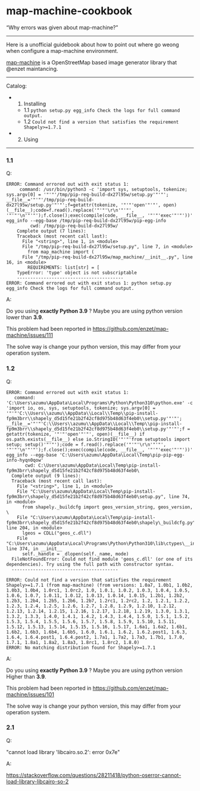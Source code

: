 # map-machine-cookbook
“Why errors was given about map-machine?”

---

Here is a unofficial guidebook about how to point out where go weong when configure a map-machine environment.

[map-machine](https://github.com/enzet/map-machine) is a OpenStreetMap based image generator library that @enzet maintancing.

---

Catalog:

+ 1. Installing
  + 1.1 `python setup.py egg_info Check the logs for full command output.`
  + 1.2 `Could not find a version that satisfies the requirement Shapely>=1.7.1`

+ 2. Using

---

### 1.1

Q:

```
ERROR: Command errored out with exit status 1:
     command: /usr/bin/python3 -c 'import sys, setuptools, tokenize; sys.argv[0] = '"'"'/tmp/pip-req-build-dx27l95w/setup.py'"'"'; __file__='"'"'/tmp/pip-req-build-dx27l95w/setup.py'"'"';f=getattr(tokenize, '"'"'open'"'"', open)(__file__);code=f.read().replace('"'"'\r\n'"'"', '"'"'\n'"'"');f.close();exec(compile(code, __file__, '"'"'exec'"'"'))' egg_info --egg-base /tmp/pip-req-build-dx27l95w/pip-egg-info
         cwd: /tmp/pip-req-build-dx27l95w/
    Complete output (7 lines):
    Traceback (most recent call last):
      File "<string>", line 1, in <module>
      File "/tmp/pip-req-build-dx27l95w/setup.py", line 7, in <module>
        from map_machine import (
      File "/tmp/pip-req-build-dx27l95w/map_machine/__init__.py", line 16, in <module>
        REQUIREMENTS: list[str] = [
    TypeError: 'type' object is not subscriptable
    ----------------------------------------
ERROR: Command errored out with exit status 1: python setup.py egg_info Check the logs for full command output.
```

A:

Do you using **exactly Python 3.9** ? Maybe you are using python version lower than **3.9**.

This problem had been reported in https://github.com/enzet/map-machine/issues/111

The solve way is change your python version, this may differ from your operation system.

### 1.2

Q:

```
ERROR: Command errored out with exit status 1:
   command: 'C:\Users\azumu\AppData\Local\Programs\Python\Python310\python.exe' -c 'import io, os, sys, setuptools, tokenize; sys.argv[0] = '"'"'C:\\Users\\azumu\\AppData\\Local\\Temp\\pip-install-fp9m3brr\\shapely_d5d15fe21b2f42cf8d975b48d63f4eb0\\setup.py'"'"'; __file__='"'"'C:\\Users\\azumu\\AppData\\Local\\Temp\\pip-install-fp9m3brr\\shapely_d5d15fe21b2f42cf8d975b48d63f4eb0\\setup.py'"'"';f = getattr(tokenize, '"'"'open'"'"', open)(__file__) if os.path.exists(__file__) else io.StringIO('"'"'from setuptools import setup; setup()'"'"');code = f.read().replace('"'"'\r\n'"'"', '"'"'\n'"'"');f.close();exec(compile(code, __file__, '"'"'exec'"'"'))' egg_info --egg-base 'C:\Users\azumu\AppData\Local\Temp\pip-pip-egg-info-hyqn0qow'
       cwd: C:\Users\azumu\AppData\Local\Temp\pip-install-fp9m3brr\shapely_d5d15fe21b2f42cf8d975b48d63f4eb0\
  Complete output (9 lines):
  Traceback (most recent call last):
    File "<string>", line 1, in <module>
    File "C:\Users\azumu\AppData\Local\Temp\pip-install-fp9m3brr\shapely_d5d15fe21b2f42cf8d975b48d63f4eb0\setup.py", line 74, in <module>
      from shapely._buildcfg import geos_version_string, geos_version, \
    File "C:\Users\azumu\AppData\Local\Temp\pip-install-fp9m3brr\shapely_d5d15fe21b2f42cf8d975b48d63f4eb0\shapely\_buildcfg.py", line 204, in <module>
      lgeos = CDLL("geos_c.dll")
    File "C:\Users\azumu\AppData\Local\Programs\Python\Python310\lib\ctypes\__init__.py", line 374, in __init__
      self._handle = _dlopen(self._name, mode)
  FileNotFoundError: Could not find module 'geos_c.dll' (or one of its dependencies). Try using the full path with constructor syntax.
  ----------------------------------------

ERROR: Could not find a version that satisfies the requirement Shapely>=1.7.1 (from map-machine) (from versions: 1.0a7, 1.0b1, 1.0b2, 1.0b3, 1.0b4, 1.0rc1, 1.0rc2, 1.0, 1.0.1, 1.0.2, 1.0.3, 1.0.4, 1.0.5, 1.0.6, 1.0.7, 1.0.11, 1.0.12, 1.0.13, 1.0.14, 1.0.15, 1.2b1, 1.2b2, 1.2b3, 1.2b4, 1.2b5, 1.2b6, 1.2b7, 1.2rc1, 1.2rc2, 1.2, 1.2.1, 1.2.2, 1.2.3, 1.2.4, 1.2.5, 1.2.6, 1.2.7, 1.2.8, 1.2.9, 1.2.10, 1.2.12, 1.2.13, 1.2.14, 1.2.15, 1.2.16, 1.2.17, 1.2.18, 1.2.19, 1.3.0, 1.3.1, 1.3.2, 1.3.3, 1.4.0, 1.4.1, 1.4.2, 1.4.3, 1.4.4, 1.5.0, 1.5.1, 1.5.2, 1.5.3, 1.5.4, 1.5.5, 1.5.6, 1.5.7, 1.5.8, 1.5.9, 1.5.10, 1.5.11, 1.5.12, 1.5.13, 1.5.14, 1.5.15, 1.5.16, 1.5.17, 1.6a1, 1.6a2, 1.6b1, 1.6b2, 1.6b3, 1.6b4, 1.6b5, 1.6.0, 1.6.1, 1.6.2, 1.6.2.post1, 1.6.3, 1.6.4, 1.6.4.post1, 1.6.4.post2, 1.7a1, 1.7a2, 1.7a3, 1.7b1, 1.7.0, 1.7.1, 1.8a1, 1.8a2, 1.8a3, 1.8rc1, 1.8rc2, 1.8.0)
ERROR: No matching distribution found for Shapely>=1.7.1
```
A:

Do you using **exactly Python 3.9** ? Maybe you are using python version Higher than **3.9**.

This problem had been reported in https://github.com/enzet/map-machine/issues/101

The solve way is change your python version, this may differ from your operation system.

### 2.1

Q: 

"cannot load library 'libcairo.so.2': error 0x7e"

A: 

https://stackoverflow.com/questions/28211418/python-oserror-cannot-load-library-libcairo-so-2
